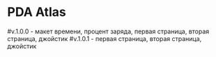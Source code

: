 # PDA Atlas

#v.1.0.0 - макет времени, процент заряда, первая страница, вторая страница, джойстик
#v.1.0.1 - первая страница, вторая страница, джойстик
